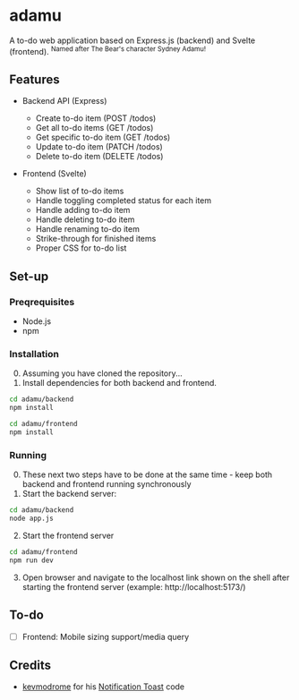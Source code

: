 # adamu

A to-do web application based on Express.js (backend) and Svelte (frontend). <sup>Named after The Bear's character Sydney Adamu!</sup>

## Features

- Backend API (Express)

  - Create to-do item (POST /todos)
  - Get all to-do items (GET /todos)
  - Get specific to-do item (GET /todos)
  - Update to-do item (PATCH /todos)
  - Delete to-do item (DELETE /todos)

- Frontend (Svelte)

  - Show list of to-do items
  - Handle toggling completed status for each item
  - Handle adding to-do item
  - Handle deleting to-do item
  - Handle renaming to-do item
  - Strike-through for finished items
  - Proper CSS for to-do list

## Set-up

### Preqrequisites

- Node.js
- npm

### Installation

0. Assuming you have cloned the repository...
1. Install dependencies for both backend and frontend.

```sh
cd adamu/backend
npm install
```

```sh
cd adamu/frontend
npm install
```

### Running

0. These next two steps have to be done at the same time - keep both backend and frontend running synchronously
1. Start the backend server:

```sh
cd adamu/backend
node app.js
```

2. Start the frontend server

```sh
cd adamu/frontend
npm run dev
```

3. Open browser and navigate to the localhost link shown on the shell after starting the frontend server (example: http://localhost:5173/)

## To-do

- [ ] Frontend: Mobile sizing support/media query

## Credits

- [kevmodrome](https://twitter.com/kevmodrome) for his [Notification Toast](https://svelte.dev/repl/2254c3b9b9ba4eeda05d81d2816f6276?version=4.2.18) code
